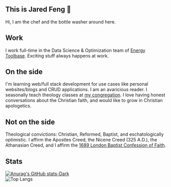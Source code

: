 ## This is Jared Feng 👋
Hi, I am the chef and the bottle washer around here. 

## Work
I work full-time in the Data Science & Optimization team of [Energy Toolbase](https://energytoolbase.com). Exciting stuff always happens at work.

## On the side
I'm learning web/full stack development for use cases like personal websites/blogs and CRUD applications. I am an avaricious reader. I seasonally teach theology classes at [my congregation](https://firstbaptistcalgary.com). I love having honest conversations about the Christian faith, and would like to grow in Christian apologetics. 

## Not on the side
Theological convictions: Christian, Reformed, Baptist, and eschatologically optimistic. I affirm the Apostles Creed, the Nicene Creed (325 A.D.), the Athanasian Creed, and I affirm the [1689 London Baptist Confession of Faith](https://www.the1689confession.com/). 

## Stats
[![Anurag's GitHub stats-Dark](https://github-readme-stats.vercel.app/api?username=jaredxfeng&show_icons=true&theme=dark#gh-dark-mode-only)](https://github.com/anuraghazra/github-readme-stats#gh-dark-mode-only)
<br>
![Top Langs](https://github-readme-stats.vercel.app/api/top-langs/?username=jaredxfeng&hide=jupyter%20notebook&theme=dark#gh-dark-mode-only)

<!--
**jaredxfeng/jaredxfeng** is a ✨ _special_ ✨ repository because its `README.md` (this file) appears on your GitHub profile.

Here are some ideas to get you started:

- 🔭 I’m currently working on ...
- 🌱 I’m currently learning ...
- 👯 I’m looking to collaborate on ...
- 🤔 I’m looking for help with ...
- 💬 Ask me about ...
- 📫 How to reach me: ...
- 😄 Pronouns: ...
- ⚡ Fun fact: ...
-->
